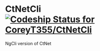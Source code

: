 # CtNetCli    [ ![Codeship Status for CoreyT355/CtNetCli](https://app.codeship.com/projects/61477dc0-d8c8-0134-15a2-326e4d300ce2/status?branch=master)](https://app.codeship.com/projects/203234)
NgCli version of CtNet
